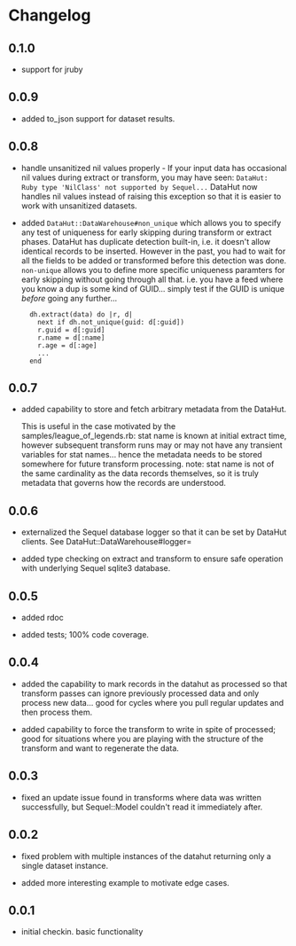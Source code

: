 # Changelog

## 0.1.0

* support for jruby

## 0.0.9

* added to_json support for dataset results.

## 0.0.8 

* handle unsanitized nil values properly - If your input data has occasional nil values during extract or transform, you may have seen:
        `DataHut: Ruby type 'NilClass' not supported by Sequel...`
  DataHut now handles nil values instead of raising this exception so that it is easier to work with unsanitized datasets.

* added `DataHut::DataWarehouse#non_unique` which allows you to specify any test of uniqueness for early skipping during transform or extract phases.  DataHut has duplicate detection built-in, i.e. it doesn't allow identical records to be inserted.  However in the past, you had to wait for all the fields to be added or transformed before this detection was done.  `non-unique` allows you to define more specific uniqueness paramters for early skipping without going through all that.  i.e. you have a feed where you know a dup is some kind of GUID... simply test if the GUID is unique *before* going any further...

        dh.extract(data) do |r, d|
          next if dh.not_unique(guid: d[:guid])
          r.guid = d[:guid]
          r.name = d[:name]
          r.age = d[:age]
          ...
        end

## 0.0.7

* added capability to store and fetch arbitrary metadata from the DataHut. 

  This is useful in the case motivated by the samples/league_of_legends.rb:
    stat name is known at initial extract time, however
    subsequent transform runs may or may not have any transient variables for stat names... hence the metadata needs to be stored 
    somewhere for future transform processing.
    note: stat name is not of the same cardinality as the data records themselves, so it is truly metadata that governs how the records
    are understood.

## 0.0.6 

* externalized the Sequel database logger so that it can be set by DataHut clients.  See DataHut::DataWarehouse#logger=

* added type checking on extract and transform to ensure safe operation with underlying Sequel sqlite3 database.

## 0.0.5

* added rdoc

* added tests; 100% code coverage.

## 0.0.4

* added the capability to mark records in the datahut as processed so that transform passes can ignore previously processed data and only process new data... good for cycles where you pull regular updates and then process them.

* added capability to force the transform to write in spite of processed; good for situations where you are playing with the structure of the transform and want to regenerate the data.


## 0.0.3

* fixed an update issue found in transforms where data was written successfully, but Sequel::Model couldn't read it immediately after.


## 0.0.2

* fixed problem with multiple instances of the datahut returning only a single dataset instance.

* added more interesting example to motivate edge cases.


## 0.0.1

* initial checkin. basic functionality

